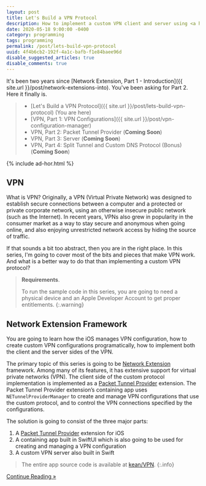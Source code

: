 ```yaml
---
layout: post
title: Let's Build a VPN Protocol
description: How to implement a custom VPN client and server using <a href="https://developer.apple.com/documentation/networkextension/packet_tunnel_provider">Packet Tunner Provider</a>
date: 2020-05-18 9:00:00 -0400
category: programming
tags: programming
permalink: /post/lets-build-vpn-protocol
uuid: 4f4b6cb2-192f-4a1c-bafb-f1e84baee96d
disable_suggested_articles: true
disable_comments: true
---
```


It's been two years since [Network Extension, Part 1 - Introduction]({{ site.url }}/post/network-extensions-into). You've been asking for Part 2. Here it finally is.

> - [Let's Build a VPN Protocol]({{ site.url }}/post/lets-build-vpn-protocol) (You are here)
> - [VPN, Part 1: VPN Configurations]({{ site.url }}/post/vpn-configuration-manager)
> - VPN, Part 2: Packet Tunnel Provider (**Coming Soon**)
> - VPN, Part 3: Server (**Coming Soon**)
> - VPN, Part 4: Split Tunnel and Custom DNS Protocol (Bonus) (**Coming Soon**)

{% include ad-hor.html %}

## VPN

What is VPN? Originally, a VPN (Virtual Private Network) was designed to establish secure connections between a computer and a protected or private corporate network, using an otherwise insecure public network (such as the Internet). In recent years, VPNs also grew in popularity in the consumer market as a way to stay secure and anonymous when going online, and also enjoying unrestricted network access by hiding the source of traffic.

If that sounds a bit too abstract, then you are in the right place. In this series, I'm going to cover most of the bits and pieces that make VPN work. And what is a better way to do that than implementing a custom VPN protocol?

> **Requirements**.
>
> To run the sample code in this series, you are going to need a physical device and an Apple Developer Account to get proper entitlements.
{:.warning}

## Network Extension Framework

You are going to learn how the iOS manages VPN configuration, how to create custom VPN configurations programatically, how to implement both the client and the server sides of the VPN.

The primary topic of this series is going to be [Network Extension](https://developer.apple.com/documentation/networkextension) framework. Among many of its features, it has extensive support for virtual private networks (VPN). The client side of the custom protocol implementation is implemented as a [Packet Tunnel Provider](https://developer.apple.com/documentation/networkextension/packet_tunnel_provider) extension. The Packet Tunnel Provider extension’s containing app uses `NETunnelProviderManager` to create and manage VPN configurations that use the custom protocol, and to control the VPN connections specified by the configurations.

The solution is going to consist of the three major parts:

1. A [Packet Tunnel Provider](https://developer.apple.com/documentation/networkextension/packet_tunnel_provider) extension for iOS
2. A containing app built in SwiftUI which is also going to be used for creating and managing a VPN configuration
3. A custom VPN server also built in Swift

> The entire app source code is available at [kean/VPN](https://github.com/kean/VPN).
{:.info}

<div class="Any-vertInsets">
<a href="{{ site.url }}/post/vpn-configuration-manager">
  <div class="PrimaryButton">
    Continue Reading »
  </div>
</a>
</div>
